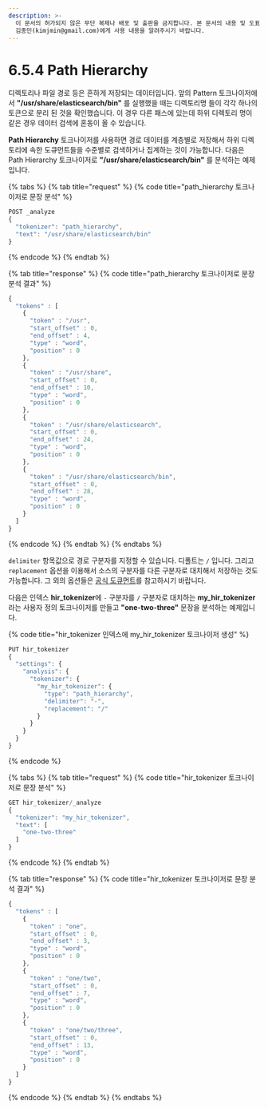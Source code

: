 ```yaml
---
description: >-
  이 문서의 허가되지 않은 무단 복제나 배포 및 출판을 금지합니다. 본 문서의 내용 및 도표 등을 인용하고자 하는 경우 출처를 명시하고
  김종민(kimjmin@gmail.com)에게 사용 내용을 알려주시기 바랍니다.
---
```


# 6.5.4 Path Hierarchy

&#x20; 디렉토리나 파일 경로 등은 흔하게 저장되는 데이터입니다. 앞의 Pattern 토크나이저에서 **"/usr/share/elasticsearch/bin"** 를 실행했을 때는 디렉토리명 들이 각각 하나의 토큰으로 분리 된 것을 확인했습니다. 이 경우 다른 패스에 있는데 하위 디렉토리 명이 같은 경우 데이터 검색에 혼동이 올 수 있습니다.

&#x20; **Path Hierarchy** 토크나이저를 사용하면 경로 데이터를 계층별로 저장해서 하위 디렉토리에 속한 도큐먼트들을 수준별로 검색하거나 집계하는 것이 가능합니다. 다음은 Path Hierarchy 토크나이저로 **"/usr/share/elasticsearch/bin"** 를 분석하는 예제입니다.

{% tabs %}
{% tab title="request" %}
{% code title="path_hierarchy 토크나이저로 문장 분석" %}
```javascript
POST _analyze
{
  "tokenizer": "path_hierarchy",
  "text": "/usr/share/elasticsearch/bin"
}
```
{% endcode %}
{% endtab %}

{% tab title="response" %}
{% code title="path_hierarchy 토크나이저로 문장 분석 결과" %}
```javascript
{
  "tokens" : [
    {
      "token" : "/usr",
      "start_offset" : 0,
      "end_offset" : 4,
      "type" : "word",
      "position" : 0
    },
    {
      "token" : "/usr/share",
      "start_offset" : 0,
      "end_offset" : 10,
      "type" : "word",
      "position" : 0
    },
    {
      "token" : "/usr/share/elasticsearch",
      "start_offset" : 0,
      "end_offset" : 24,
      "type" : "word",
      "position" : 0
    },
    {
      "token" : "/usr/share/elasticsearch/bin",
      "start_offset" : 0,
      "end_offset" : 28,
      "type" : "word",
      "position" : 0
    }
  ]
}
```
{% endcode %}
{% endtab %}
{% endtabs %}

&#x20; `delimiter` 항목값으로 경로 구분자를 지정할 수 있습니다. 디폴트는 `/` 입니다. 그리고 `replacement` 옵션을 이용해서 소스의 구분자를 다른 구분자로 대치해서 저장하는 것도 가능합니다. 그 외의 옵션들은 [공식 도큐먼트](https://www.elastic.co/guide/en/elasticsearch/reference/current/analysis-pathhierarchy-tokenizer.html)를 참고하시기 바랍니다.

&#x20; 다음은 인덱스 **hir\_tokenizer**에 `-` 구분자를 `/` 구분자로 대치하는 **my\_hir\_tokenizer**라는 사용자 정의 토크나이저를 만들고 **"one-two-three"** 문장을 분석하는 예제입니다.

{% code title="hir_tokenizer 인덱스에 my_hir_tokenizer 토크나이저 생성" %}
```javascript
PUT hir_tokenizer
{
  "settings": {
    "analysis": {
      "tokenizer": {
        "my_hir_tokenizer": {
          "type": "path_hierarchy",
          "delimiter": "-",
          "replacement": "/"
        }
      }
    }
  }
}
```
{% endcode %}

{% tabs %}
{% tab title="request" %}
{% code title="hir_tokenizer 토크나이저로 문장 분석" %}
```javascript
GET hir_tokenizer/_analyze
{
  "tokenizer": "my_hir_tokenizer",
  "text": [
    "one-two-three"
  ]
}
```
{% endcode %}
{% endtab %}

{% tab title="response" %}
{% code title="hir_tokenizer 토크나이저로 문장 분석 결과" %}
```javascript
{
  "tokens" : [
    {
      "token" : "one",
      "start_offset" : 0,
      "end_offset" : 3,
      "type" : "word",
      "position" : 0
    },
    {
      "token" : "one/two",
      "start_offset" : 0,
      "end_offset" : 7,
      "type" : "word",
      "position" : 0
    },
    {
      "token" : "one/two/three",
      "start_offset" : 0,
      "end_offset" : 13,
      "type" : "word",
      "position" : 0
    }
  ]
}
```
{% endcode %}
{% endtab %}
{% endtabs %}

&#x20;&#x20;
